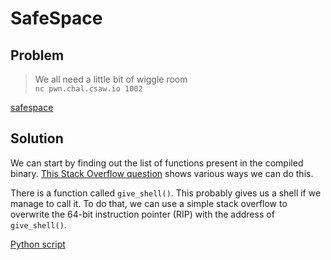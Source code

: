 # SafeSpace

## Problem

> We all need a little bit of wiggle room<br>
`nc pwn.chal.csaw.io 1002`

[safespace](safespace)

## Solution

We can start by finding out the list of functions present in the compiled binary. [This Stack Overflow question](https://stackoverflow.com/questions/392142/) shows various ways we can do this.

There is a function called `give_shell()`. This probably gives us a shell if we manage to call it. To do that, we can use a simple stack overflow to overwrite the 64-bit instruction pointer (RIP) with the address of `give_shell()`.

[Python script](solver.py)

